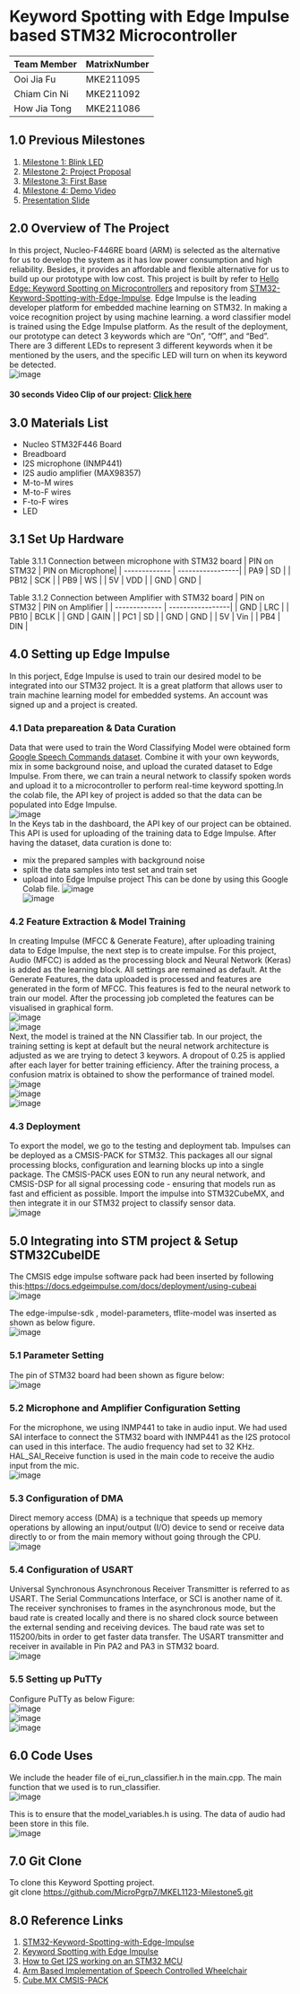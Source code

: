 # Keyword Spotting with Edge Impulse based STM32 Microcontroller #
|  Team Member  |  MatrixNumber |
| ------------- | ------------- |
| Ooi Jia Fu    |   MKE211095   |
| Chiam Cin Ni  |   MKE211092   |
| How Jia Tong  |   MKE211086   |

## 1.0 Previous Milestones
1. [Milestone 1: Blink LED](https://github.com/MicroPgrp7/MKEL1123-Group-Project/tree/main/milestone1) 
2. [Milestone 2: Project Proposal](https://drive.google.com/file/d/1wAhxprNIu4fez9WTS9BEaCD7nbrL9mLD/view?usp=sharing)
3. [Milestone 3: First Base](https://www.youtube.com/watch?v=TdCP6PNzU0g)
4. [Milestone 4: Demo Video](https://www.youtube.com/watch?v=zIfqKV8LQrA)
5. [Presentation Slide](https://docs.google.com/presentation/d/1dDI5Re6829ZVXl335cGzR9T2gzq3t2P4yv17fu7u5ds/edit?usp=sharing)

## 2.0 Overview of The Project
In this project, Nucleo-F446RE board (ARM) is selected as the alternative for us to develop the system as it has low power consumption and high reliability. Besides, it provides an affordable and flexible alternative for us to build up our prototype with low cost. This project is built by refer to [Hello Edge: Keyword Spotting on Microcontrollers](https://arxiv.org/pdf/1711.07128.pdf) and repository from
[STM32-Keyword-Spotting-with-Edge-Impulse](https://github.com/smlee00/STM32-Keyword-Spotting-with-Edge-Impulse). Edge Impulse is the leading developer platform for embedded machine learning on STM32. In making a voice recognition project by using machine learning. a word classifier model is trained using the Edge Impulse platform.
As the result of the deployment, our prototype can detect 3 keywords which are “On”, “Off”, and “Bed”. There are 3 different LEDs to represent 3 different keywords when it be mentioned by the users, and the specific LED will turn on when its keyword be detected. <br />
![image](https://user-images.githubusercontent.com/105091269/178142894-2ff14d52-998b-4e0f-bf0e-6847926c7724.png) <br />
#### 30 seconds Video Clip of our project: [Click here](https://drive.google.com/file/d/1Q8_rsjMZfFI6LfzrCuvFh8pPDPs440tu/view?usp=sharing)

## 3.0 Materials List
  - Nucleo STM32F446 Board
  - Breadboard
  - I2S microphone (INMP441)
  - I2S audio amplifier (MAX98357)
  - M-to-M wires
  - M-to-F wires
  - F-to-F wires 
  - LED 

## 3.1 Set Up Hardware
Table 3.1.1 Connection between microphone with STM32 board
|  PIN on STM32  | PIN on Microphone|
| -------------  | -----------------|
| PA9            |   SD             |
| PB12           |   SCK            |
| PB9            |    WS            |
| 5V             |   VDD            |
| GND            |   GND            |

Table 3.1.2 Connection between Amplifier with STM32 board
|  PIN on STM32  | PIN on Amplifier |
| -------------  | -----------------|
| GND            |   LRC            |
| PB10           |   BCLK           |
| GND            |    GAIN          |
| PC1            |   SD             |
| GND            |   GND            |
| 5V             |   Vin            |
| PB4            |   DIN            |

## 4.0 Setting up Edge Impulse 
In this porject, Edge Impulse is used to train our desired model to be integrated into our STM32 project. It is a great platform that allows user to train machine learning model for embedded systems. An account was signed up and a project is created. <br />
### 4.1 Data prepareation & Data Curation
Data that were used to train the Word Classifying Model were obtained form [Google Speech Commands dataset](http://download.tensorflow.org/data/speech_commands_v0.02.tar.gz). Combine it with your own keywords, mix in some background noise, and upload the curated dataset to Edge Impulse. From there, we can train a neural network to classify spoken words and upload it to a microcontroller to perform real-time keyword spotting.In the colab file, the API key of project is added so that the data can be populated into Edge Impulse. <br />
![image](https://user-images.githubusercontent.com/105091269/178146068-4cbf2dcf-b3fd-4c69-b34a-53a9b6cd48d3.png)<br />
In the Keys tab in the dashboard, the API key of our project can be obtained. This API is used for uploading of the training data to Edge Impulse. After having the dataset, data curation is done to: <br />
- mix the prepared samples with background noise
- split the data samples into test set and train set
- upload into Edge Impulse project This can be done by using this Google Colab file.
![image](https://user-images.githubusercontent.com/105091269/178146193-180d3193-3a7c-4cd4-aa6c-ae9a59f8eb6a.png)<br />
![image](https://user-images.githubusercontent.com/105091269/178145753-9bfde174-2be7-4f8c-b84a-7b8c7d3f5302.png)<br />
### 4.2 Feature Extraction & Model Training
In creating Impulse (MFCC & Generate Feature), after uploading training data to Edge Impulse, the next step is to create impulse. For this project, Audio (MFCC) is added as the processing block and Neural Network (Keras) is added as the learning block. All settings are remained as default. At the Generate Features, the data uploaded is processed and features are generated in the form of MFCC. This features is fed to the neural network to train our model. After the processing job completed the features can be visualised in graphical form.<br />
![image](https://user-images.githubusercontent.com/105091269/178145767-816e27c0-5b21-4599-9ed0-fd97ed2d2139.png)<br />
![image](https://user-images.githubusercontent.com/105091269/178145783-4020f53a-2d87-47ee-87c4-8fd441b13298.png)<br />
Next, the model is trained at the NN Classifier tab. In our project, the training setting is kept at default but the neural network architecture is adjusted as we are trying to detect 3 keywors. A dropout of 0.25 is applied after each layer for better training efficiency. After the training process, a confusion matrix is obtained to show the performance of trained model.<br />
![image](https://user-images.githubusercontent.com/105091269/178145937-3ccafc98-1d64-4476-9f28-f8d2f0f55277.png)<br />
![image](https://user-images.githubusercontent.com/105091269/178145965-f67f084c-d5cc-49d7-9fb5-92cbc0dcfb6c.png)<br />
![image](https://user-images.githubusercontent.com/105091269/178145975-88150cbf-6122-4dc0-80e6-f71c6f8a6ddd.png)<br />
### 4.3 Deployment
To export the model, we go to the testing and deployment tab. Impulses can be deployed as a CMSIS-PACK for STM32. This packages all our signal processing blocks, configuration and learning blocks up into a single package. The CMSIS-PACK uses EON to run any neural network, and CMSIS-DSP for all signal processing code - ensuring that models run as fast and efficient as possible. Import the impulse into STM32CubeMX, and then integrate it in our STM32 project to classify sensor data.<br />
![image](https://user-images.githubusercontent.com/105091269/178146010-40f7ca5e-dd0b-42fb-aec4-371b2d93c888.png)<br />

## 5.0 Integrating into STM project & Setup STM32CubeIDE
The CMSIS edge impulse software pack had been inserted by following this:https://docs.edgeimpulse.com/docs/deployment/using-cubeai<br />
![image](https://user-images.githubusercontent.com/105091269/178149734-62ec7276-a263-4e30-a854-14b26841868e.png)<br />

The edge-impulse-sdk , model-parameters, tflite-model was inserted as shown as below figure.<br />
![image](https://user-images.githubusercontent.com/105091269/178149784-1e7e07cc-14fc-4083-a530-c74fcc3d16c6.png)<br />

### 5.1 Parameter Setting
The pin of STM32 board had been shown as figure below:<br />
![image](https://user-images.githubusercontent.com/105091269/178143209-5e08bd6f-4a4e-4613-b473-00b3b1c105a2.png)<br />
### 5.2 Microphone and Amplifier Configuration Setting
For the microphone, we using INMP441 to take in audio input. We had used SAI interface to connect the STM32 board with INMP441 as the I2S protocol can used in this interface. The audio frequency had set to 32 KHz. HAL_SAI_Receive function is used in the main code to receive the audio input from the mic.<br />
![image](https://user-images.githubusercontent.com/105091269/178148692-3a028c33-4806-4306-8b6f-5935a122277d.png)<br />

### 5.3 Configuration of DMA
Direct memory access (DMA) is a technique that speeds up memory operations by allowing an input/output (I/O) device to send or receive data directly to or from the main memory without going through the CPU.<br />
![image](https://user-images.githubusercontent.com/105091269/178149275-b719ecf2-6307-4469-8b7e-e56d74c237d3.png)<br />

### 5.4 Configuration of USART
Universal Synchronous Asynchronous Receiver Transmitter is referred to as USART. The Serial Communcations Interface, or SCI is another name of it. The receiver synchronises to frames in the asynchronous mode, but the baud rate is created locally and there is no shared clock source between the external sending and receiving devices. The baud rate was set to 115200/bits in order to get faster data transfer. The USART transmitter and receiver in available in Pin PA2 and PA3 in STM32 board.<br />
![image](https://user-images.githubusercontent.com/105091269/178149370-13b0d1c9-12f9-4a4a-8977-cd5deb59a9fd.png)<br />

### 5.5 Setting up PuTTy
Configure PuTTy as below Figure:<br />
![image](https://user-images.githubusercontent.com/105091269/178144604-51fd9354-fcc0-415d-ae69-e1f6092807dc.png)<br />
![image](https://user-images.githubusercontent.com/105091269/178143220-93926809-12c1-4933-9004-c10403ac0999.png)<br />
![image](https://user-images.githubusercontent.com/105091269/178143231-7fbd335f-2466-425b-98eb-5b91896a9613.png)<br />

## 6.0 Code Uses
We include the header file of ei_run_classifier.h in the main.cpp. The main function that we used is to run_classifier.<br />
![image](https://user-images.githubusercontent.com/105091269/178150474-7e5cf0d6-6877-4b29-bad8-50b885910bf9.png)<br />

This is to ensure that the model_variables.h is using. The data of audio had been store in this file.<br />
![image](https://user-images.githubusercontent.com/105091269/178150602-2cb1e950-db9a-4136-b3a1-63881230c8da.png)<br />


## 7.0 Git Clone
To clone this Keyword Spotting project.<br />
git clone https://github.com/MicroPgrp7/MKEL1123-Milestone5.git <br />

## 8.0 Reference Links
1. [STM32-Keyword-Spotting-with-Edge-Impulse](https://github.com/smlee00/STM32-Keyword-Spotting-with-Edge-Impulse)
2. [Keyword Spotting with Edge Impulse](https://github.com/ShawnHymel/ei-keyword-spotting)
3. [How to Get I2S working on an STM32 MCU](https://medium.com/@davidramsay/how-to-get-i2s-working-on-an-stm32-mcu-33de0e9c9ff8)
4. [Arm Based Implementation of Speech Controlled Wheelchair](https://github.com/Eddy960/Advanced-Microprocessor-System-Project/tree/main/M5_KWS_Wheelchair)
5. [Cube.MX CMSIS-PACK](https://docs.edgeimpulse.com/docs/deployment/using-cubeai)
